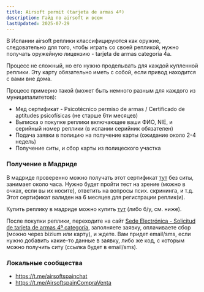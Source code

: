 ```yaml
---
title: Airsoft permit (tarjeta de armas 4ª)
description: Гайд по airsoft и всем
lastUpdated: 2025-07-29
---
```


В Испании airsoft реплики классифицируются как оружие, следовательно для того, чтобы играть со своей репликой, нужно получать оружейную лицензию - tarjeta de armas categoria 4a.

Процесс не сложный, но его нужно проделывать для каждой купленной реплики. Эту карту обязательно иметь с собой, если привод находится с вами вне дома.

Процесс примерно такой (может быть немного разным для каждого из муниципалитетов):
- Мед сертификат - Psicotécnico permiso de armas / Certificado de aptitudes psicofísicas (не старше 6ти месяцев)
- Выписка о покупке реплики включающее ваши ФИО, NIE, и серийный номер реплики (в испании серийник обязателен)
- Подача заявки в полицию на получение карты (ожидание около 2-4 недель)
- Получение ситы, и сбор карты из полицеского участка

### Получение в Мадриде

В мадриде проверенно можно получать этот сертификат [тут](https://www.centromedicoelpilar.com/certificados-medicos/psicotecnico-permiso-de-armas/) без ситы, занимает около часа. Нужно будет пройти тест на зрение (можно в очках, если вы их носите), ответить на вопросы псих. скрининга, и т.д. Этот сертификат валиден на 6 месяцев для регистрации реплик(и).

Купить реплику в мадриде можно купить [тут](https://maps.app.goo.gl/TmpDM1EDm3Vj371m8) (либо б/у, см. ниже).

После покупки реплики, переходите на сайт [Sede Electrónica - Solicitud de tarjeta de armas 4ª categoría](https://sede.madrid.es/portal/site/tramites/menuitem.62876cb64654a55e2dbd7003a8a409a0/?vgnextoid=72cd78d4dfaed010VgnVCM1000000b205a0aRCRD&vgnextchannel=28b737c190180210VgnVCM100000c90da8c0RCRD), заполняете заявку, оплачиваете сбор (можно через bizium или карту), и ждете. Вам придет email/sms, если нужно добавить какие-то данные в заявку, либо же код, с которым можно получить ситу (ссылка будет в email/sms).

### Локальные сообщества

- https://t.me/airsoftspainchat
- https://t.me/AirsoftspainCompraVenta

